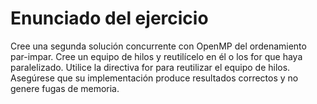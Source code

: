 # Enunciado del ejercicio

Cree una segunda solución concurrente con OpenMP del ordenamiento par-impar. Cree un equipo de hilos y reutilícelo en él o los for que haya paralelizado. Utilice la directiva for para reutilizar el equipo de hilos. Asegúrese que su implementación produce resultados correctos y no genere fugas de memoria.
